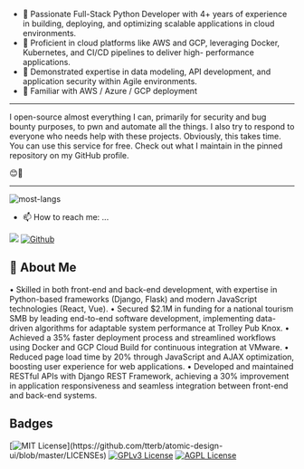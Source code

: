 
- 🔭 Passionate Full-Stack Python Developer with 4+ years of experience in building, deploying, and optimizing scalable
applications in cloud environments.
- 🌱 Proficient in cloud platforms like AWS and GCP, leveraging Docker, Kubernetes, and CI/CD pipelines to deliver high-
performance applications.
- 👯  Demonstrated expertise in data modeling, API development, and application security within Agile environments.
- 💬  Familiar with AWS / Azure / GCP deployment
---

I open-source almost everything I can, primarily for security and bug bounty purposes, to pwn and automate all the things. I also try to respond to everyone who needs help with these projects. Obviously, this takes time. You can use this service for free. Check out what I maintain in the pinned repository on my GitHub profile.

 😊🎉

---

![most-langs](https://github-readme-stats.vercel.app/api/top-langs/?username=demirezenmert&hide=javascript,html&theme=radical&layout=compact)

- 📫 How to reach me: ...

[<img src="https://img.icons8.com/bubbles/100/000000/linkedin.png"/>](https://www.linkedin.com/in/demirezenmert/)       [<img target="_blank" src="https://img.icons8.com/bubbles/100/000000/github.png" title="Github">](https://github.com/demirezenmert)     
<!--
[<img src="https://img.icons8.com/bubbles/100/000000/instagram-new--v2.png"/>](https://instagram.com/demirezeennn/) 
-->

<!--
**dwisiswant0/dwisiswant0** is a ✨ _special_ ✨ repository because its `README.md` (this file) appears on your GitHub profile.

Here are some ideas to get you started:

- 🔭 I’m currently working on ...
- 🌱 I’m currently learning ...
- 👯 I’m looking to collaborate on ...
- 🤔 I’m looking for help with ...
- 💬 Ask me about ...
- 📫 How to reach me: ...
- 😄 Pronouns: ...
- ⚡ Fun fact: ...
-->




## 🚀 About Me

• Skilled in both front-end and back-end development, with expertise in Python-based frameworks (Django, Flask) and
modern JavaScript technologies (React, Vue).
• Secured $2.1M in funding for a national tourism SMB by leading end-to-end software development, implementing data-
driven algorithms for adaptable system performance at Trolley Pub Knox.
• Achieved a 35% faster deployment process and streamlined workflows using Docker and GCP Cloud Build for
continuous integration at VMware.
• Reduced page load time by 20% through JavaScript and AJAX optimization, boosting user experience for web
applications.
• Developed and maintained RESTful APIs with Django REST Framework, achieving a 30% improvement in application
responsiveness and seamless integration between front-end and back-end systems.

## Badges


[![MIT License](https://img.shields.io/apm/l/atomic-design-ui.svg?)](https://github.com/tterb/atomic-design-ui/blob/master/LICENSEs)
[![GPLv3 License](https://img.shields.io/badge/License-GPL%20v3-yellow.svg)](https://opensource.org/licenses/)
[![AGPL License](https://img.shields.io/badge/license-AGPL-blue.svg)](http://www.gnu.org/licenses/agpl-3.0)

